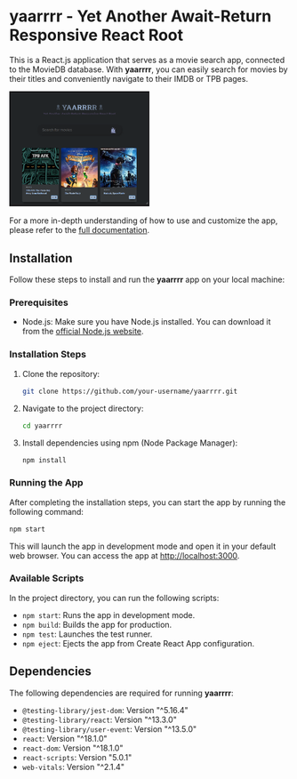 # yaarrrr - Yet Another Await-Return Responsive React Root

This is a React.js application that serves as a movie search app, connected to the MovieDB database. With **yaarrrr**, you can easily search for movies by their titles and conveniently navigate to their IMDB or TPB pages.

<img src="screenshot.png" width='50%' height='50%'>

For a more in-depth understanding of how to use and customize the app, please refer to the [full documentation](documentation.md).

## Installation

Follow these steps to install and run the **yaarrrr** app on your local machine:

### Prerequisites

- Node.js: Make sure you have Node.js installed. You can download it from the [official Node.js website](https://nodejs.org/).

### Installation Steps

1. Clone the repository:
   ```bash
   git clone https://github.com/your-username/yaarrrr.git
   ```

2. Navigate to the project directory:
   ```bash
   cd yaarrrr
   ```

3. Install dependencies using npm (Node Package Manager):
   ```bash
   npm install
   ```

### Running the App

After completing the installation steps, you can start the app by running the following command:

```bash
npm start
```

This will launch the app in development mode and open it in your default web browser. You can access the app at [http://localhost:3000](http://localhost:3000).

### Available Scripts

In the project directory, you can run the following scripts:

- `npm start`: Runs the app in development mode.
- `npm build`: Builds the app for production.
- `npm test`: Launches the test runner.
- `npm eject`: Ejects the app from Create React App configuration.

## Dependencies

The following dependencies are required for running **yaarrrr**:

- `@testing-library/jest-dom`: Version "^5.16.4"
- `@testing-library/react`: Version "^13.3.0"
- `@testing-library/user-event`: Version "^13.5.0"
- `react`: Version "^18.1.0"
- `react-dom`: Version "^18.1.0"
- `react-scripts`: Version "5.0.1"
- `web-vitals`: Version "^2.1.4"
